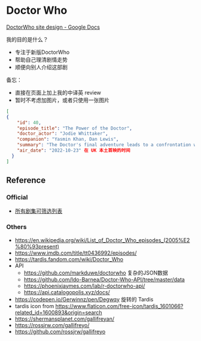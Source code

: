 # Doctor Who

[DoctorWho site design - Google Docs](https://docs.google.com/document/d/1sxEo3lmtydF6RPZuC6OQ75Yt7a6GMblE9MFI8NRd-Ws/edit)

我的目的是什么？

- 专注于新版DoctorWho
- 帮助自己理清剧情走势
- 顺便向别人介绍这部剧

备忘：

- 直接在页面上加上我的中译英 review
- 暂时不考虑加图片，或者只使用一张图片

```json
[
{
    "id": 40,
    "episode_title": "The Power of the Doctor",
    "doctor_actor": "Jodie Whittaker",
    "companion": "Yasmin Khan, Dan Lewis",
    "summary": "The Doctor's final adventure leads to a confrontation with the Master and a dramatic regeneration.",
    "air_date": "2022-10-23" 在 UK 本土首映的时间
  }
]
```

## Reference

### Official

- [所有剧集可筛选列表](https://www.doctorwho.tv/stories)

### Others

- https://en.wikipedia.org/wiki/List_of_Doctor_Who_episodes_(2005%E2%80%93present)
- https://www.imdb.com/title/tt0436992/episodes/
- https://tardis.fandom.com/wiki/Doctor_Who
- API
  - https://github.com/markduwe/doctorwho 复杂的JSON数据
  - https://github.com/Ido-Barnea/Doctor-Who-API/tree/master/data
  - https://phoenixjaymes.com/lab/r-doctorwho-api/
  - https://api.catalogopolis.xyz/docs/
- https://codepen.io/Gerwinnz/pen/Degwqy 旋转的 Tardis
- tardis icon from https://www.flaticon.com/free-icon/tardis_1601066?related_id=1600893&origin=search
- https://shermansplanet.com/gallifreyan/
- https://rossjrw.com/gallifreyo/
- https://github.com/rossjrw/gallifreyo
